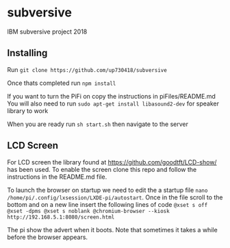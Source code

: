 # subversive
IBM subversive project 2018

## Installing

Run `git clone https://github.com/up730418/subversive`

Once thats completed run `npm install`

If you want to turn the PiFi on copy the instructions in piFiles/README.md
You will also need to run `sudo apt-get install libasound2-dev` for speaker library to work

When you are ready run `sh start.sh` then navigate to the server

## LCD Screen

For LCD screen the library found at https://github.com/goodtft/LCD-show/ has been used. 
To enable the screen clone this repo and follow the instructions in the README.md file.

To launch the browser on startup we need to edit the a startup file `nano /home/pi/.config/lxsession/LXDE-pi/autostart`.
Once in the file scroll to the bottom and on a new line insert the following lines of code 
`@xset s off
@xset -dpms
@xset s noblank
@chromium-browser --kiosk http://192.168.5.1:8080/screen.html `

The pi show the advert when it boots. Note that sometimes it takes a while before the browser appears.
